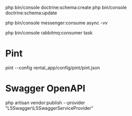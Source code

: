 php bin/console doctrine:schema:create
php bin/console doctrine:schema:update

php bin/console messenger:consume async -vv

php bin/console rabbitmq:consumer task

# Pint
pint --config rental_app/config/pint/pint.json

# Swagger OpenAPI
php artisan vendor:publish --provider "L5Swagger\L5SwaggerServiceProvider"
